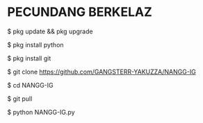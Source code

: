 # PECUNDANG BERKELAZ

$ pkg update && pkg upgrade

$ pkg install python

$ pkg install git

$ git clone https://github.com/GANGSTERR-YAKUZZA/NANGG-IG

$ cd NANGG-IG

$ git pull

$ python NANGG-IG.py
